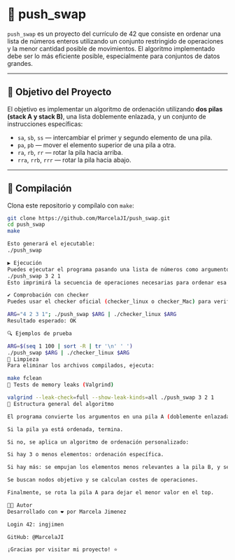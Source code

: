 # 🧠 push_swap

`push_swap` es un proyecto del currículo de 42 que consiste en ordenar una lista de números enteros utilizando un conjunto restringido de operaciones y la menor cantidad posible de movimientos. El algoritmo implementado debe ser lo más eficiente posible, especialmente para conjuntos de datos grandes.

---

## 📌 Objetivo del Proyecto

El objetivo es implementar un algoritmo de ordenación utilizando **dos pilas (stack A y stack B)**, una lista doblemente enlazada, y un conjunto de instrucciones específicas:

- `sa`, `sb`, `ss` — intercambiar el primer y segundo elemento de una pila.
- `pa`, `pb` — mover el elemento superior de una pila a otra.
- `ra`, `rb`, `rr` — rotar la pila hacia arriba.
- `rra`, `rrb`, `rrr` — rotar la pila hacia abajo.

---

## 🔧 Compilación

Clona este repositorio y compílalo con `make`:

```bash
git clone https://github.com/MarcelaJI/push_swap.git
cd push_swap
make

Esto generará el ejecutable:
./push_swap

▶️ Ejecución
Puedes ejecutar el programa pasando una lista de números como argumentos:
./push_swap 3 2 1
Esto imprimirá la secuencia de operaciones necesarias para ordenar esa lista.

✔️ Comprobación con checker
Puedes usar el checker oficial (checker_linux o checker_Mac) para verificar que tu salida es correcta:

ARG="4 2 3 1"; ./push_swap $ARG | ./checker_linux $ARG
Resultado esperado: OK

🔍 Ejemplos de prueba

ARG=$(seq 1 100 | sort -R | tr '\n' ' ')
./push_swap $ARG | ./checker_linux $ARG
🧹 Limpieza
Para eliminar los archivos compilados, ejecuta:

make fclean
🧪 Tests de memory leaks (Valgrind)

valgrind --leak-check=full --show-leak-kinds=all ./push_swap 3 2 1
🧮 Estructura general del algoritmo

El programa convierte los argumentos en una pila A (doblemente enlazada).

Si la pila ya está ordenada, termina.

Si no, se aplica un algoritmo de ordenación personalizado:

Si hay 3 o menos elementos: ordenación específica.

Si hay más: se empujan los elementos menos relevantes a la pila B, y se reintegran en orden.

Se buscan nodos objetivo y se calculan costes de operaciones.

Finalmente, se rota la pila A para dejar el menor valor en el top.

👩‍💻 Autor
Desarrollado con ❤️ por Marcela Jimenez

Login 42: ingjimen

GitHub: @MarcelaJI 

¡Gracias por visitar mi proyecto! ⭐